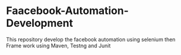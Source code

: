 # Faacebook-Automation-Development
This repository develop the facebook automation using selenium then Frame work using Maven, Testng and Junit 
